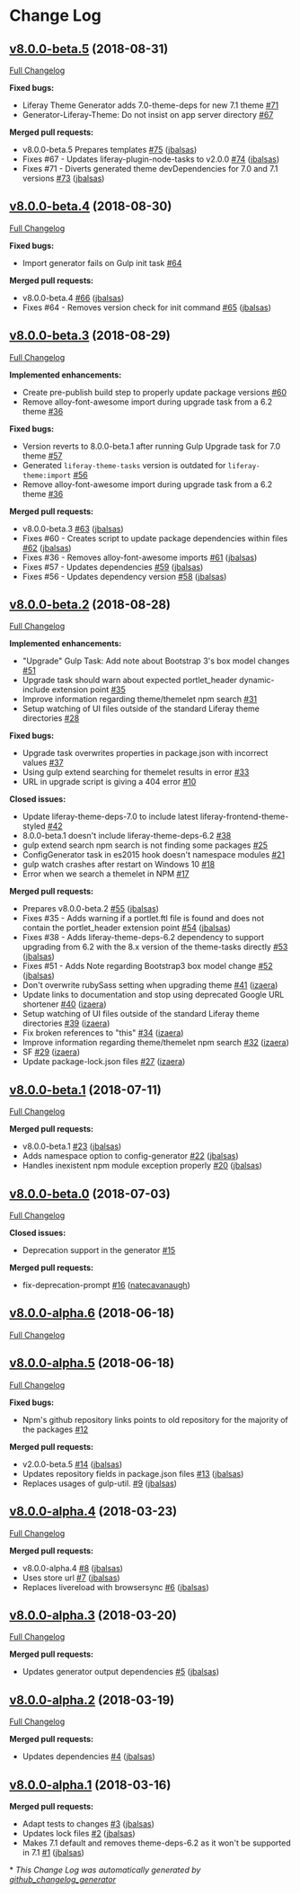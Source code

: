 # Change Log

## [v8.0.0-beta.5](https://github.com/liferay/liferay-themes-sdk/tree/v8.0.0-beta.5) (2018-08-31)
[Full Changelog](https://github.com/liferay/liferay-themes-sdk/compare/v8.0.0-beta.4...v8.0.0-beta.5)

**Fixed bugs:**

- Liferay Theme Generator adds 7.0-theme-deps for new 7.1 theme [\#71](https://github.com/liferay/liferay-themes-sdk/issues/71)
- Generator-Liferay-Theme: Do not insist on app server directory [\#67](https://github.com/liferay/liferay-themes-sdk/issues/67)

**Merged pull requests:**

- v8.0.0-beta.5 Prepares templates [\#75](https://github.com/liferay/liferay-themes-sdk/pull/75) ([jbalsas](https://github.com/jbalsas))
- Fixes \#67 - Updates liferay-plugin-node-tasks to v2.0.0 [\#74](https://github.com/liferay/liferay-themes-sdk/pull/74) ([jbalsas](https://github.com/jbalsas))
- Fixes \#71 - Diverts generated theme devDependencies for 7.0 and 7.1 versions [\#73](https://github.com/liferay/liferay-themes-sdk/pull/73) ([jbalsas](https://github.com/jbalsas))

## [v8.0.0-beta.4](https://github.com/liferay/liferay-themes-sdk/tree/v8.0.0-beta.4) (2018-08-30)
[Full Changelog](https://github.com/liferay/liferay-themes-sdk/compare/v8.0.0-beta.3...v8.0.0-beta.4)

**Fixed bugs:**

- Import generator fails on Gulp init task [\#64](https://github.com/liferay/liferay-themes-sdk/issues/64)

**Merged pull requests:**

- v8.0.0-beta.4 [\#66](https://github.com/liferay/liferay-themes-sdk/pull/66) ([jbalsas](https://github.com/jbalsas))
- Fixes \#64 - Removes version check for init command [\#65](https://github.com/liferay/liferay-themes-sdk/pull/65) ([jbalsas](https://github.com/jbalsas))

## [v8.0.0-beta.3](https://github.com/liferay/liferay-themes-sdk/tree/v8.0.0-beta.3) (2018-08-29)
[Full Changelog](https://github.com/liferay/liferay-themes-sdk/compare/v8.0.0-beta.2...v8.0.0-beta.3)

**Implemented enhancements:**

- Create pre-publish build step to properly update package versions [\#60](https://github.com/liferay/liferay-themes-sdk/issues/60)
- Remove alloy-font-awesome import during upgrade task from a 6.2 theme [\#36](https://github.com/liferay/liferay-themes-sdk/issues/36)

**Fixed bugs:**

- Version reverts to 8.0.0-beta.1 after running Gulp Upgrade task for 7.0 theme [\#57](https://github.com/liferay/liferay-themes-sdk/issues/57)
- Generated `liferay-theme-tasks` version is outdated for `liferay-theme:import`  [\#56](https://github.com/liferay/liferay-themes-sdk/issues/56)
- Remove alloy-font-awesome import during upgrade task from a 6.2 theme [\#36](https://github.com/liferay/liferay-themes-sdk/issues/36)

**Merged pull requests:**

- v8.0.0-beta.3 [\#63](https://github.com/liferay/liferay-themes-sdk/pull/63) ([jbalsas](https://github.com/jbalsas))
- Fixes \#60 - Creates script to update package dependencies within files [\#62](https://github.com/liferay/liferay-themes-sdk/pull/62) ([jbalsas](https://github.com/jbalsas))
- Fixes \#36 - Removes alloy-font-awesome imports [\#61](https://github.com/liferay/liferay-themes-sdk/pull/61) ([jbalsas](https://github.com/jbalsas))
- Fixes \#57 - Updates dependencies [\#59](https://github.com/liferay/liferay-themes-sdk/pull/59) ([jbalsas](https://github.com/jbalsas))
- Fixes \#56 - Updates dependency version [\#58](https://github.com/liferay/liferay-themes-sdk/pull/58) ([jbalsas](https://github.com/jbalsas))

## [v8.0.0-beta.2](https://github.com/liferay/liferay-themes-sdk/tree/v8.0.0-beta.2) (2018-08-28)
[Full Changelog](https://github.com/liferay/liferay-themes-sdk/compare/v8.0.0-beta.1...v8.0.0-beta.2)

**Implemented enhancements:**

- "Upgrade" Gulp Task: Add note about Bootstrap 3's box model changes [\#51](https://github.com/liferay/liferay-themes-sdk/issues/51)
- Upgrade task should warn about expected portlet\_header dynamic-include extension point [\#35](https://github.com/liferay/liferay-themes-sdk/issues/35)
- Improve information regarding theme/themelet npm search [\#31](https://github.com/liferay/liferay-themes-sdk/issues/31)
- Setup watching of UI files outside of the standard Liferay theme directories [\#28](https://github.com/liferay/liferay-themes-sdk/issues/28)

**Fixed bugs:**

- Upgrade task overwrites properties in package.json with incorrect values [\#37](https://github.com/liferay/liferay-themes-sdk/issues/37)
- Using gulp extend searching for themelet results in error [\#33](https://github.com/liferay/liferay-themes-sdk/issues/33)
- URL in upgrade script is giving a 404 error [\#10](https://github.com/liferay/liferay-themes-sdk/issues/10)

**Closed issues:**

- Update liferay-theme-deps-7.0 to include latest liferay-frontend-theme-styled [\#42](https://github.com/liferay/liferay-themes-sdk/issues/42)
- 8.0.0-beta.1 doesn't include liferay-theme-deps-6.2 [\#38](https://github.com/liferay/liferay-themes-sdk/issues/38)
- gulp extend search npm search is not finding some packages [\#25](https://github.com/liferay/liferay-themes-sdk/issues/25)
- ConfigGenerator task in es2015 hook doesn't namespace modules [\#21](https://github.com/liferay/liferay-themes-sdk/issues/21)
- gulp watch crashes after restart on Windows 10 [\#18](https://github.com/liferay/liferay-themes-sdk/issues/18)
- Error when we search a themelet in NPM [\#17](https://github.com/liferay/liferay-themes-sdk/issues/17)

**Merged pull requests:**

- Prepares v8.0.0-beta.2 [\#55](https://github.com/liferay/liferay-themes-sdk/pull/55) ([jbalsas](https://github.com/jbalsas))
- Fixes \#35 - Adds warning if a portlet.ftl file is found and does not contain the portlet\_header extension point [\#54](https://github.com/liferay/liferay-themes-sdk/pull/54) ([jbalsas](https://github.com/jbalsas))
- Fixes \#38 - Adds liferay-theme-deps-6.2 dependency to support upgrading from 6.2 with the 8.x version of the theme-tasks directly [\#53](https://github.com/liferay/liferay-themes-sdk/pull/53) ([jbalsas](https://github.com/jbalsas))
- Fixes \#51 - Adds Note regarding Bootstrap3 box model change [\#52](https://github.com/liferay/liferay-themes-sdk/pull/52) ([jbalsas](https://github.com/jbalsas))
- Don't overwrite rubySass setting when upgrading theme [\#41](https://github.com/liferay/liferay-themes-sdk/pull/41) ([izaera](https://github.com/izaera))
- Update links to documentation and stop using deprecated Google URL shortener [\#40](https://github.com/liferay/liferay-themes-sdk/pull/40) ([izaera](https://github.com/izaera))
- Setup watching of UI files outside of the standard Liferay theme directories [\#39](https://github.com/liferay/liferay-themes-sdk/pull/39) ([izaera](https://github.com/izaera))
- Fix broken references to "this" [\#34](https://github.com/liferay/liferay-themes-sdk/pull/34) ([izaera](https://github.com/izaera))
- Improve information regarding theme/themelet npm search [\#32](https://github.com/liferay/liferay-themes-sdk/pull/32) ([izaera](https://github.com/izaera))
- SF [\#29](https://github.com/liferay/liferay-themes-sdk/pull/29) ([izaera](https://github.com/izaera))
- Update package-lock.json files [\#27](https://github.com/liferay/liferay-themes-sdk/pull/27) ([izaera](https://github.com/izaera))

## [v8.0.0-beta.1](https://github.com/liferay/liferay-themes-sdk/tree/v8.0.0-beta.1) (2018-07-11)
[Full Changelog](https://github.com/liferay/liferay-themes-sdk/compare/v8.0.0-beta.0...v8.0.0-beta.1)

**Merged pull requests:**

- v8.0.0-beta.1 [\#23](https://github.com/liferay/liferay-themes-sdk/pull/23) ([jbalsas](https://github.com/jbalsas))
- Adds namespace option to config-generator [\#22](https://github.com/liferay/liferay-themes-sdk/pull/22) ([jbalsas](https://github.com/jbalsas))
- Handles inexistent npm module exception properly [\#20](https://github.com/liferay/liferay-themes-sdk/pull/20) ([jbalsas](https://github.com/jbalsas))

## [v8.0.0-beta.0](https://github.com/liferay/liferay-themes-sdk/tree/v8.0.0-beta.0) (2018-07-03)
[Full Changelog](https://github.com/liferay/liferay-themes-sdk/compare/v8.0.0-alpha.6...v8.0.0-beta.0)

**Closed issues:**

- Deprecation support in the generator [\#15](https://github.com/liferay/liferay-themes-sdk/issues/15)

**Merged pull requests:**

- fix-deprecation-prompt [\#16](https://github.com/liferay/liferay-themes-sdk/pull/16) ([natecavanaugh](https://github.com/natecavanaugh))

## [v8.0.0-alpha.6](https://github.com/liferay/liferay-themes-sdk/tree/v8.0.0-alpha.6) (2018-06-18)
[Full Changelog](https://github.com/liferay/liferay-themes-sdk/compare/v8.0.0-alpha.5...v8.0.0-alpha.6)

## [v8.0.0-alpha.5](https://github.com/liferay/liferay-themes-sdk/tree/v8.0.0-alpha.5) (2018-06-18)
[Full Changelog](https://github.com/liferay/liferay-themes-sdk/compare/v8.0.0-alpha.4...v8.0.0-alpha.5)

**Fixed bugs:**

- Npm's github repository links points to old repository for the majority of the packages [\#12](https://github.com/liferay/liferay-themes-sdk/issues/12)

**Merged pull requests:**

- v2.0.0-beta.5 [\#14](https://github.com/liferay/liferay-themes-sdk/pull/14) ([jbalsas](https://github.com/jbalsas))
- Updates repository fields in package.json files [\#13](https://github.com/liferay/liferay-themes-sdk/pull/13) ([jbalsas](https://github.com/jbalsas))
- Replaces usages of gulp-util. [\#9](https://github.com/liferay/liferay-themes-sdk/pull/9) ([jbalsas](https://github.com/jbalsas))

## [v8.0.0-alpha.4](https://github.com/liferay/liferay-themes-sdk/tree/v8.0.0-alpha.4) (2018-03-23)
[Full Changelog](https://github.com/liferay/liferay-themes-sdk/compare/v8.0.0-alpha.3...v8.0.0-alpha.4)

**Merged pull requests:**

- v8.0.0-alpha.4 [\#8](https://github.com/liferay/liferay-themes-sdk/pull/8) ([jbalsas](https://github.com/jbalsas))
- Uses store url [\#7](https://github.com/liferay/liferay-themes-sdk/pull/7) ([jbalsas](https://github.com/jbalsas))
- Replaces livereload with browsersync [\#6](https://github.com/liferay/liferay-themes-sdk/pull/6) ([jbalsas](https://github.com/jbalsas))

## [v8.0.0-alpha.3](https://github.com/liferay/liferay-themes-sdk/tree/v8.0.0-alpha.3) (2018-03-20)
[Full Changelog](https://github.com/liferay/liferay-themes-sdk/compare/v8.0.0-alpha.2...v8.0.0-alpha.3)

**Merged pull requests:**

- Updates generator output dependencies [\#5](https://github.com/liferay/liferay-themes-sdk/pull/5) ([jbalsas](https://github.com/jbalsas))

## [v8.0.0-alpha.2](https://github.com/liferay/liferay-themes-sdk/tree/v8.0.0-alpha.2) (2018-03-19)
[Full Changelog](https://github.com/liferay/liferay-themes-sdk/compare/v8.0.0-alpha.1...v8.0.0-alpha.2)

**Merged pull requests:**

- Updates dependencies [\#4](https://github.com/liferay/liferay-themes-sdk/pull/4) ([jbalsas](https://github.com/jbalsas))

## [v8.0.0-alpha.1](https://github.com/liferay/liferay-themes-sdk/tree/v8.0.0-alpha.1) (2018-03-16)
**Merged pull requests:**

- Adapt tests to changes [\#3](https://github.com/liferay/liferay-themes-sdk/pull/3) ([jbalsas](https://github.com/jbalsas))
- Updates lock files [\#2](https://github.com/liferay/liferay-themes-sdk/pull/2) ([jbalsas](https://github.com/jbalsas))
- Makes 7.1 default and removes theme-deps-6.2 as it won't be supported in 7.1 [\#1](https://github.com/liferay/liferay-themes-sdk/pull/1) ([jbalsas](https://github.com/jbalsas))



\* *This Change Log was automatically generated by [github_changelog_generator](https://github.com/skywinder/Github-Changelog-Generator)*